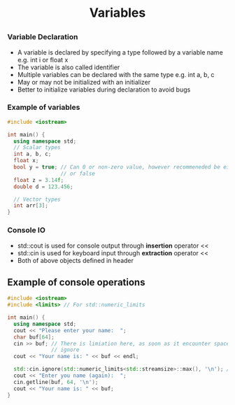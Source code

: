 <h1 style="text-align:center;"> Variables </p>

### Variable Declaration

- A variable is declared by specifying a type followed by a variable name e.g. int i or float x
- The variable is also called identifier
- Multiple variables can be declared with the same type e.g. int a, b, c
- May or may not be initialized with an initializer
- Better to initialize variables during declaration to avoid bugs

### Example of variables

```cpp
#include <iostream>

int main() {
  using namespace std;
  // Scalar types
  int a, b, c;
  float x;
  bool y = true; // Can 0 or non-zero value, however recommeneded be either true
                 // or false
  float z = 3.14f;
  double d = 123.456;

  // Vector types
  int arr[3];
}
```

### Console IO

- std::cout is used for console output through **insertion** operator <<
- std::cin is used for keyboard input through **extraction** operator <<
- Both of above objects defined in <iostream> header

## Example of console operations

```cpp
#include <iostream>
#include <limits> // For std::numeric_limits

int main() {
  using namespace std;
  cout << "Please enter your name:  ";
  char buf[64];
  cin >> buf; // There is limiation here, as soon as it encounter space itwill
              // ignore
  cout << "Your name is: " << buf << endl;

  std::cin.ignore(std::numeric_limits<std::streamsize>::max(), '\n'); // This clears any leftover characters
  cout << "Enter you name (again):  ";
  cin.getline(buf, 64, '\n');
  cout << "Your name is: " << buf;
}
```
